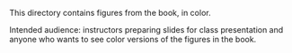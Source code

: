 This directory contains figures from the book, in color. 

Intended audience: instructors preparing slides for class presentation and anyone who wants to see color versions of the figures in the book.
